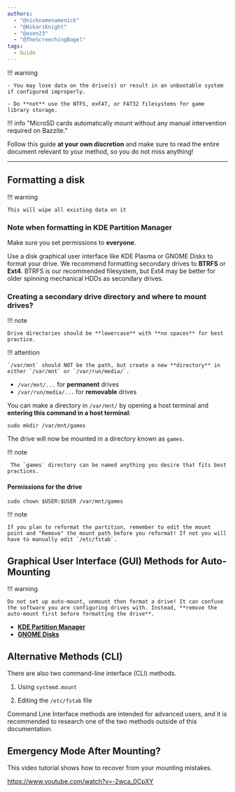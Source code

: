```yaml
---
authors:
  - "@nicknamenamenick"
  - "@HikariKnight"
  - "@asen23"
  - "@TheScreechingBagel"
tags:
  - Guide
---
```


<!-- ANCHOR: METADATA -->
<!--{"url_discourse": "https://universal-blue.discourse.group/docs?topic=970", "fetched_at": "2024-09-03 16:43:14.005694+00:00"}-->
<!-- ANCHOR_END: METADATA -->

!!! warning 
    
    - You may lose data on the drive(s) or result in an unbootable system if configured improperly.
    
    - Do **not** use the NTFS, exFAT, or FAT32 filesystems for game library storage.

!!! info "MicroSD cards automatically mount without any manual intervention required on Bazzite."

Follow this guide **at your own discretion** and make sure to read the entire document relevant to your method, so you do not miss anything!

<hr>

## Formatting a disk

!!! warning 

    This will wipe all existing data on it

### Note when formatting in **KDE Partition Manager**

Make sure you set permissions to **everyone**.

Use a disk graphical user interface like KDE Plasma or GNOME Disks to format your drive. We recommend formatting secondary drives to **BTRFS** or **Ext4**. BTRFS is our recommended filesystem, but Ext4 may be better for older spinning mechanical HDDs as secondary drives.

### Creating a secondary drive directory and where to mount drives?

!!! note
    
    Drive directories should be **lowercase** with **no spaces** for best practice.

!!! attention 
    
    `/var/mnt` should NOT be the path, but create a new **directory** in either `/var/mnt` or `/var/run/media/`.

- `/var/mnt/...` for **permanent** drives
- `/var/run/media/...` for **removable** drives

You can make a directory in `/var/mnt/` by opening a host terminal and **entering this command in a host terminal**:

```command
sudo mkdir /var/mnt/games
```

The drive will now be mounted in a directory known as `games`.

!!! note
     
     The `games` directory can be named anything you desire that fits best practices.

#### Permissions for the drive

```command
sudo chown $USER:$USER /var/mnt/games
```

!!! note
    
    If you plan to reformat the partition, remember to edit the mount point and "Remove" the mount path before you reformat! If not you will have to manually edit `/etc/fstab`.

## Graphical User Interface (GUI) Methods for Auto-Mounting

!!! warning 

    Do not set up auto-mount, unmount then format a drive! It can confuse the software you are configuring drives with. Instead, **remove the auto-mount first before formatting the drive**.

- [**KDE Partition Manager**](./KDE_Partition_Manager_Auto_Mount_Guide.md)
- [**GNOME Disks**](./GNOME_Disks_Auto-Mount_Guide.md)

## Alternative Methods (CLI)

There are also two command-line interface (CLI) methods.

1.  Using `systemd.mount`

2.  Editing the `/etc/fstab` file

Command Line Interface methods are intended for advanced users, and it is recommended to research one of the two methods outside of this documentation.

## Emergency Mode After Mounting?

This video tutorial shows how to recover from your mounting mistakes.

https://www.youtube.com/watch?v=-2wca_0CpXY
